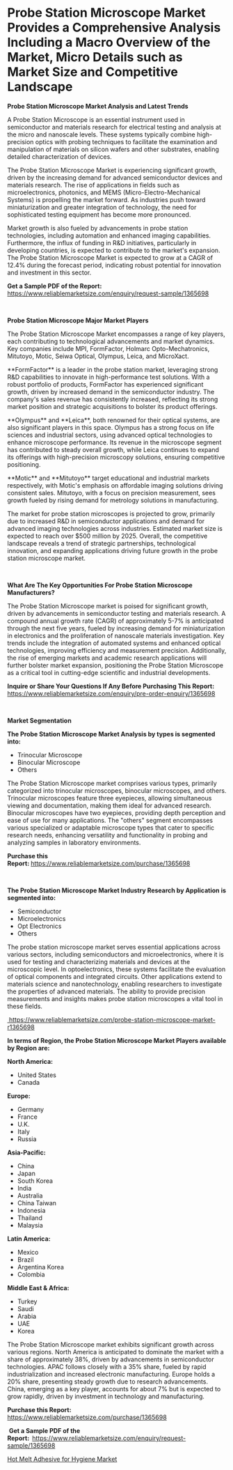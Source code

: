 <p><h1>Probe Station Microscope Market Provides a Comprehensive Analysis Including a Macro Overview of the Market, Micro Details such as Market Size and Competitive Landscape</h1></p><p><strong>Probe Station Microscope Market Analysis and Latest Trends</strong></p>
<p><p>A Probe Station Microscope is an essential instrument used in semiconductor and materials research for electrical testing and analysis at the micro and nanoscale levels. These systems typically combine high-precision optics with probing techniques to facilitate the examination and manipulation of materials on silicon wafers and other substrates, enabling detailed characterization of devices.</p><p>The Probe Station Microscope Market is experiencing significant growth, driven by the increasing demand for advanced semiconductor devices and materials research. The rise of applications in fields such as microelectronics, photonics, and MEMS (Micro-Electro-Mechanical Systems) is propelling the market forward. As industries push toward miniaturization and greater integration of technology, the need for sophisticated testing equipment has become more pronounced.</p><p>Market growth is also fueled by advancements in probe station technologies, including automation and enhanced imaging capabilities. Furthermore, the influx of funding in R&D initiatives, particularly in developing countries, is expected to contribute to the market's expansion. The Probe Station Microscope Market is expected to grow at a CAGR of 12.4% during the forecast period, indicating robust potential for innovation and investment in this sector.</p></p>
<p><strong>Get a Sample PDF of the Report:&nbsp;</strong> <a href="https://www.reliablemarketsize.com/enquiry/request-sample/1365698?utm_campaign=2773&utm_medium=2&utm_source=Github&utm_content=ia&utm_term=22032025&utm_id=probe-station-microscope">https://www.reliablemarketsize.com/enquiry/request-sample/1365698</a></p>
<p>&nbsp;</p>
<p><strong>Probe Station Microscope Major Market Players</strong></p>
<p><p>The Probe Station Microscope Market encompasses a range of key players, each contributing to technological advancements and market dynamics. Key companies include MPI, FormFactor, Holmarc Opto-Mechatronics, Mitutoyo, Motic, Seiwa Optical, Olympus, Leica, and MicroXact.</p><p>**FormFactor** is a leader in the probe station market, leveraging strong R&D capabilities to innovate in high-performance test solutions. With a robust portfolio of products, FormFactor has experienced significant growth, driven by increased demand in the semiconductor industry. The company's sales revenue has consistently increased, reflecting its strong market position and strategic acquisitions to bolster its product offerings.</p><p>**Olympus** and **Leica**, both renowned for their optical systems, are also significant players in this space. Olympus has a strong focus on life sciences and industrial sectors, using advanced optical technologies to enhance microscope performance. Its revenue in the microscope segment has contributed to steady overall growth, while Leica continues to expand its offerings with high-precision microscopy solutions, ensuring competitive positioning.</p><p>**Motic** and **Mitutoyo** target educational and industrial markets respectively, with Motic's emphasis on affordable imaging solutions driving consistent sales. Mitutoyo, with a focus on precision measurement, sees growth fueled by rising demand for metrology solutions in manufacturing.</p><p>The market for probe station microscopes is projected to grow, primarily due to increased R&D in semiconductor applications and demand for advanced imaging technologies across industries. Estimated market size is expected to reach over $500 million by 2025. Overall, the competitive landscape reveals a trend of strategic partnerships, technological innovation, and expanding applications driving future growth in the probe station microscope market.</p></p>
<p>&nbsp;</p>
<p><strong>What Are The Key Opportunities For Probe Station Microscope Manufacturers?</strong></p>
<p><p>The Probe Station Microscope market is poised for significant growth, driven by advancements in semiconductor testing and materials research. A compound annual growth rate (CAGR) of approximately 5-7% is anticipated through the next five years, fueled by increasing demand for miniaturization in electronics and the proliferation of nanoscale materials investigation. Key trends include the integration of automated systems and enhanced optical technologies, improving efficiency and measurement precision. Additionally, the rise of emerging markets and academic research applications will further bolster market expansion, positioning the Probe Station Microscope as a critical tool in cutting-edge scientific and industrial developments.</p></p>
<p><strong>Inquire or Share Your Questions If Any Before Purchasing This Report:</strong> <a href="https://www.reliablemarketsize.com/enquiry/pre-order-enquiry/1365698?utm_campaign=2773&utm_medium=2&utm_source=Github&utm_content=ia&utm_term=22032025&utm_id=probe-station-microscope">https://www.reliablemarketsize.com/enquiry/pre-order-enquiry/1365698</a></p>
<p>&nbsp;</p>
<p><strong>Market Segmentation</strong></p>
<p><strong>The Probe Station Microscope Market Analysis by types is segmented into:</strong></p>
<p><ul><li>Trinocular Microscope</li><li>Binocular Microscope</li><li>Others</li></ul></p>
<p><p>The Probe Station Microscope market comprises various types, primarily categorized into trinocular microscopes, binocular microscopes, and others. Trinocular microscopes feature three eyepieces, allowing simultaneous viewing and documentation, making them ideal for advanced research. Binocular microscopes have two eyepieces, providing depth perception and ease of use for many applications. The "others" segment encompasses various specialized or adaptable microscope types that cater to specific research needs, enhancing versatility and functionality in probing and analyzing samples in laboratory environments.</p></p>
<p><strong>Purchase this Report:&nbsp;</strong><a href="https://www.reliablemarketsize.com/purchase/1365698?utm_campaign=2773&utm_medium=2&utm_source=Github&utm_content=ia&utm_term=22032025&utm_id=probe-station-microscope">https://www.reliablemarketsize.com/purchase/1365698</a></p>
<p>&nbsp;</p>
<p><strong>The Probe Station Microscope Market Industry Research by Application is segmented into:</strong></p>
<p><ul><li>Semiconductor</li><li>Microelectronics</li><li>Opt Electronics</li><li>Others</li></ul></p>
<p><p>The probe station microscope market serves essential applications across various sectors, including semiconductors and microelectronics, where it is used for testing and characterizing materials and devices at the microscopic level. In optoelectronics, these systems facilitate the evaluation of optical components and integrated circuits. Other applications extend to materials science and nanotechnology, enabling researchers to investigate the properties of advanced materials. The ability to provide precision measurements and insights makes probe station microscopes a vital tool in these fields.</p></p>
<p><a href="https://www.reliablemarketsize.com/probe-station-microscope-market-r1365698?utm_campaign=2773&utm_medium=2&utm_source=Github&utm_content=ia&utm_term=22032025&utm_id=probe-station-microscope">&nbsp;https://www.reliablemarketsize.com/probe-station-microscope-market-r1365698</a></p>
<p><strong>In terms of Region, the Probe Station Microscope Market Players available by Region are:</strong></p>
<p>
    <p> <strong> North America: </strong>
        <ul>
            <li>United States</li>
            <li>Canada</li>
        </ul>
        </p> 
    <p> <strong> Europe: </strong>
        <ul>
            <li>Germany</li>
            <li>France</li>
            <li>U.K.</li>
            <li>Italy</li>
            <li>Russia</li>
        </ul>
        </p> 
    <p> <strong> Asia-Pacific: </strong>
        <ul>
            <li>China</li>
            <li>Japan</li>
            <li>South Korea</li>
            <li>India</li>
            <li>Australia</li>
            <li>China Taiwan</li>
            <li>Indonesia</li>
            <li>Thailand</li>
            <li>Malaysia</li>
        </ul>
        </p> 
    <p> <strong> Latin America: </strong>
        <ul>
            <li>Mexico</li>
            <li>Brazil</li>
            <li>Argentina Korea</li>
            <li>Colombia</li>
        </ul>
        </p> 
    <p> <strong> Middle East & Africa: </strong>
        <ul>
            <li>Turkey</li>
            <li>Saudi</li>
            <li>Arabia</li>
            <li>UAE</li>
            <li>Korea</li>
        </ul>
    </p>
    </p>
<p><p>The Probe Station Microscope market exhibits significant growth across various regions. North America is anticipated to dominate the market with a share of approximately 38%, driven by advancements in semiconductor technologies. APAC follows closely with a 35% share, fueled by rapid industrialization and increased electronic manufacturing. Europe holds a 20% share, presenting steady growth due to research advancements. China, emerging as a key player, accounts for about 7% but is expected to grow rapidly, driven by investment in technology and manufacturing.</p></p>
<p><strong>Purchase this Report: </strong><a href="https://www.reliablemarketsize.com/purchase/1365698?utm_campaign=2773&utm_medium=2&utm_source=Github&utm_content=ia&utm_term=22032025&utm_id=probe-station-microscope">https://www.reliablemarketsize.com/purchase/1365698</a></p>
<p>&nbsp;<strong>Get a Sample PDF of the Report:&nbsp;&nbsp;</strong><a href="https://www.reliablemarketsize.com/enquiry/request-sample/1365698?utm_campaign=2773&utm_medium=2&utm_source=Github&utm_content=ia&utm_term=22032025&utm_id=probe-station-microscope">https://www.reliablemarketsize.com/enquiry/request-sample/1365698</a></p>
<p><strong></strong></p>
<p><p><a href="https://github.com/popupioo/Market-Research-Report-List-1/blob/main/hot-melt-adhesive-for-hygiene-market.md?utm_campaign=2773&utm_medium=2&utm_source=Github&utm_content=ia&utm_term=22032025&utm_id=probe-station-microscope">Hot Melt Adhesive for Hygiene Market</a></p></p>